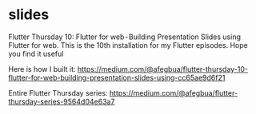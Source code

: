 # slides
Flutter Thursday 10: Flutter for web - Building Presentation Slides using Flutter for web. This is the 10th installation for my Flutter episodes. Hope you find it useful

Here is how I built it: https://medium.com/@afegbua/flutter-thursday-10-flutter-for-web-building-presentation-slides-using-cc65ae9d6f21

Entire Flutter Thursday series: https://medium.com/@afegbua/flutter-thursday-series-9564d04e63a7
